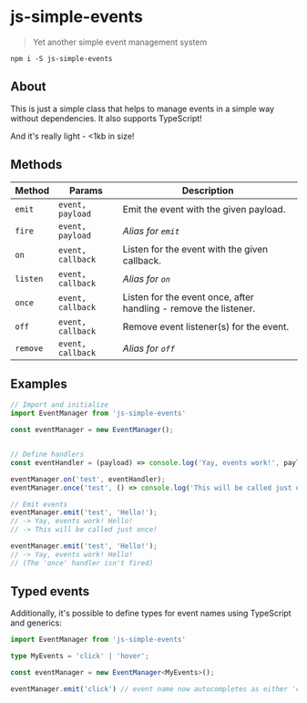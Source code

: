 # js-simple-events
> Yet another simple event management system

`npm i -S js-simple-events`

## About

This is just a simple class that helps to manage events in a simple way without dependencies. It also supports TypeScript!

And it's really light - <1kb in size!

## Methods

Method   | Params            | Description
-------- | ----------------- | ----------------------------------------------------------------
`emit`   | `event, payload`  | Emit the event with the given payload.
`fire`   | `event, payload`  | _Alias for `emit`_
`on`     | `event, callback` | Listen for the event with the given callback.
`listen` | `event, callback` | _Alias for `on`_
`once`   | `event, callback` | Listen for the event once, after handling - remove the listener.
`off`    | `event, callback` | Remove event listener(s) for the event.
`remove` | `event, callback` | _Alias for `off`_

## Examples

```js
// Import and initialize
import EventManager from 'js-simple-events'

const eventManager = new EventManager();


// Define handlers
const eventHandler = (payload) => console.log('Yay, events work!', payload);

eventManager.on('test', eventHandler);
eventManager.once('test', () => console.log('This will be called just once!'));

// Emit events
eventManager.emit('test', 'Hello!');
// -> Yay, events work! Hello!
// -> This will be called just once!

eventManager.emit('test', 'Hello!');
// -> Yay, events work! Hello!
// (The 'once' handler isn't fired)
```

## Typed events

Additionally, it's possible to define types for event names using TypeScript and generics:

```ts
import EventManager from 'js-simple-events'

type MyEvents = 'click' | 'hover';

const eventManager = new EventManager<MyEvents>();

eventManager.emit('click') // event name now autocompletes as either 'click' or 'hover'
```
